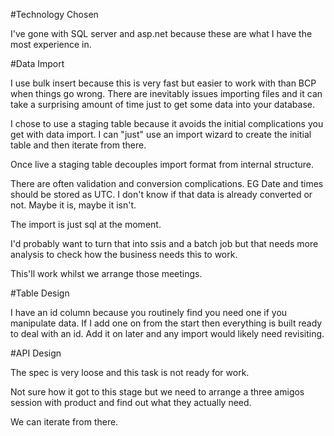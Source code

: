 #Technology Chosen

I've gone with SQL server and asp.net because these are what I have the most experience in.

#Data Import

I use bulk insert because this is very fast but easier to work with than BCP when things go wrong.
There are inevitably issues importing files and it can take a surprising amount of time just to get some data into your database.

I chose to use a staging table because it avoids the initial complications you get with data import. I can "just" use an import wizard to create the initial table and then iterate from there.

Once live a staging table decouples import format from internal structure.

There are often validation and conversion complications.
EG 
Date and times should be stored as UTC.
I don't know if that data is already converted or not.
Maybe it is, maybe it isn't.

The import is just sql at the moment.

I'd probably want to turn that into ssis and a batch job but that needs more analysis to check how the business needs this to work.

This'll work whilst we arrange those meetings.

#Table Design

I have an id column because you routinely find you need one if you manipulate data. If I add one on from the start then everything is built ready to deal with an id. Add it on later and any import would likely need revisiting.

#API Design

The spec is very loose and this task is not ready for work.

Not sure how it got to this stage but we need to arrange a three amigos session with product and find out what they actually need.

We can iterate from there.





